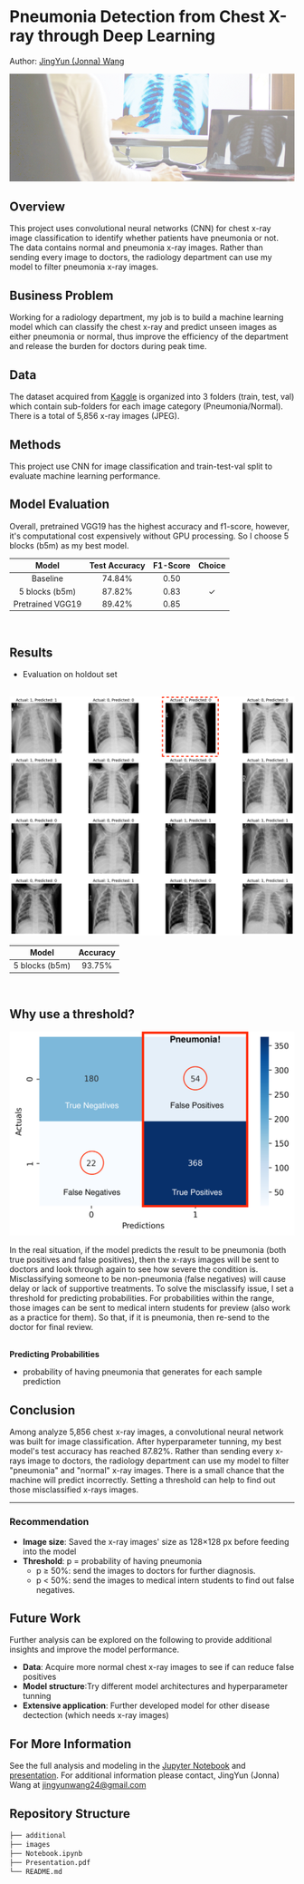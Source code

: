 # Pneumonia Detection from Chest X-ray through Deep Learning
Author: [JingYun (Jonna) Wang](/jingyunwang24@gmail.com)
<br>

<img src="images/doctor_xray.jpeg">

## Overview
This project uses convolutional neural networks (CNN) for chest x-ray image classification to identify whether patients have pneumonia or not. The data contains normal and pneumonia x-ray images. Rather than sending every image to doctors, the radiology department can use my model to filter pneumonia x-ray images.

## Business Problem
Working for a radiology department, my job is to build a machine learning model which can classify the chest x-ray and predict unseen images as either pneumonia or normal, thus improve the efficiency of the department and release the burden for doctors during peak time.

## Data
The dataset acquired from [Kaggle](https://www.kaggle.com/paultimothymooney/chest-xray-pneumonia) is organized into 3 folders (train, test, val) which contain sub-folders for each image category (Pneumonia/Normal). There is a total of 5,856 x-ray images (JPEG). 

## Methods
This project use CNN for image classification and train-test-val split to evaluate machine learning performance.

## Model Evaluation
Overall, pretrained VGG19 has the highest accuracy and f1-score, however, it's computational cost expensively without GPU processing. So I choose 5 blocks (b5m) as my best model.

|  Model | Test Accuracy | F1-Score | Choice |
| :---: | :---: |:---: | :---: |
| Baseline | 74.84% | 0.50 | 
| 5 blocks (b5m) | 87.82%| 0.83 | ✓|
| Pretrained VGG19 | 89.42%| 0.85|

<br>

## Results
- Evaluation on holdout set
<br>

<img src="images/val_result_circled.png">

|   Model| Accuracy |
| :---: | :---: |
| 5 blocks (b5m) | 93.75%|

<br>

## Why use a threshold?

<img src="images/confusion_matirx_labeled.png">

In the real situation, if the model predicts the result to be pneumonia (both true positives and false positives), then the x-rays images will be sent to doctors and look through again to see how severe the condition is. Misclassifying someone to be non-pneumonia (false negatives) will cause delay or lack of supportive treatments. To solve the misclassify issue, I set a threshold for predicting probabilities. For probabilities within the range, those images can be sent to medical intern students for preview (also work as a practice for them). So that, if it is pneumonia, then re-send to the doctor for final review.

<br>
<b>Predicting Probabilities</b>

- probability of having pneumonia that generates for each sample prediction

## Conclusion
Among analyze 5,856 chest x-ray images, a convolutional neural network was built for image classification. After hyperparameter tunning, my best model's test accuracy has reached 87.82%. Rather than sending every x-rays image to doctors, the radiology department can use my model to filter "pneumonia" and "normal" x-ray images. There is a small chance that the machine will predict incorrectly. Setting a threshold can help to find out those misclassified x-rays images. 
***

### Recommendation
- <b>Image size</b>: Saved the x-ray images' size as 128×128 px before feeding into the model
- <b>Threshold</b>: p = probability of having pneumonia
    - p ≥ 50%: send the images to doctors for further diagnosis. 
    - p < 50%: send the images to medical intern students to find out false negatives.
 

## Future Work
Further analysis can be explored on the following to provide additional insights and improve the model performance.

- <b>Data</b>: Acquire more normal chest x-ray images to see if can reduce false positives
- <b>Model structure</b>:Try different model architectures and hyperparameter tunning
- <b>Extensive application</b>: Further developed model for other disease dectection (which needs x-ray images)

## For More Information
See the full analysis and modeling in the [Jupyter Notebook](./Notebook.ipynb) and [presentation](./Presentation.pdf).
For additional information please contact, JingYun (Jonna) Wang at jingyunwang24@gmail.com

## Repository Structure
```
├── additional
├── images
├── Notebook.ipynb
├── Presentation.pdf
└── README.md
```